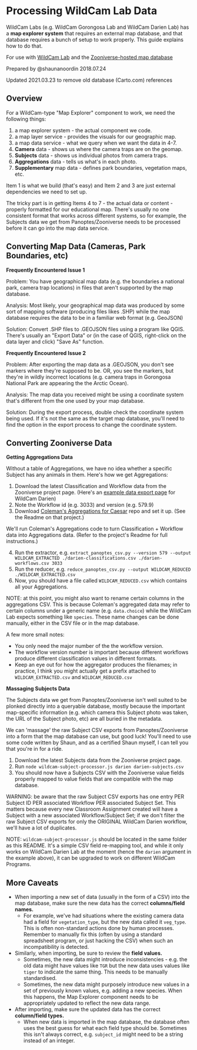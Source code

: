 # Processing WildCam Lab Data

WildCam Labs (e.g. WildCam Gorongosa Lab and WildCam Darien Lab) has a
**map explorer system** that requires an external map database, and that
database requires a bunch of setup to work properly. This guide explains how
to do that.

For use with [WildCam Lab](https://github.com/zooniverse/classroom) and the
[Zooniverse-hosted map database](https://github.com/zooniverse/classroom-maps-api/)

Prepared by @shaunanoordin 2018.07.24

Updated 2021.03.23 to remove old database (Carto.com) references

## Overview

For a WildCam-type "Map Explorer" component to work, we need the following
things:

1. a map explorer system - the actual component we code.
2. a map layer service - provides the visuals for our geographic map.
3. a map data service - what we query when we want the data in 4-7. 
4. **Camera** data - shows us where the camera traps are on the geomap.
5. **Subjects** data - shows us individual photos from camera traps.
6. **Aggregations** data - tells us what's in each photo.
7. **Supplementary** map data - defines park boundaries, vegetation maps, etc.

Item 1 is what we build (that's easy) and Item 2 and 3 are just external
dependencies we need to set up.

The tricky part is in getting Items 4 to 7 - the actual data or content -
properly formatted for our educational map. There's usually no one consistent
format that works across different systems, so for example, the Subjects data we
get from Panoptes/Zooniverse needs to be processed before it can go into the map
data service.

## Converting Map Data (Cameras, Park Boundaries, etc)

**Frequently Encountered Issue 1**

Problem: You have geographical map data (e.g. the boundaries a national
park, camera trap locations) in files that aren't supported by the map database.

Analysis: Most likely, your geographical map data was produced by some sort
of mapping software (producing files likes .SHP) while the map database requires
the data to be in a familiar web format (e.g. GeoJSON)

Solution: Convert .SHP files to .GEOJSON files using a program like QGIS.
There's usually an "Export Data" or (in the case of QGIS, right-click on the
data layer and click) "Save As" function.

**Frequently Encountered Issue 2**

Problem: After exporting the map data as a .GEOJSON, you don't see markers where
they're supposed to be. OR, you see the markers, but they're in wildly incorrect
locations (e.g. camera traps in Gorongosa National Park are appearing the the
Arctic Ocean).

Analysis: The map data you received might be using a coordinate system that's
different from the one used by your map database.

Solution: During the export process, double check the coordinate system being
used. If it's not the same as the target map database, you'll need to find the
option in the export process to change the coordinate system.

## Converting Zooniverse Data

**Getting Aggregations Data**

Without a table of Aggregations, we have no idea whether a specific Subject has
any animals in them. Here's how we get Aggregations:

1. Download the latest Classification and Workflow data from the Zooniverse
   project page. (Here's an [example data export page](https://www.zooniverse.org/lab/3525/data-exports)
  for WildCam Darien)
2. Note the Workflow id (e.g. 3033) and version (e.g. 579.9)
3. Download [Coleman's Aggregations for Caesar](https://github.com/zooniverse/aggregation-for-caesar/)
   repo and set it up. (See the Readme on that project.)

We'll run Coleman's Aggregations code to turn Classification + Workflow data
into Aggregations data. (Refer to the project's Readme for full instructions.)

4. Run the extractor, e.g. `extract_panoptes_csv.py --version 579 --output WILDCAM_EXTRACTED ./darien-classifications.csv ./darien-workflows.csv 3033`
5. Run the reducer, e.g. `reduce_panoptes_csv.py --output WILDCAM_REDUCED ./WILDCAM_EXTRACTED.csv`
6. Now, you should have a file called `WILDCAM_REDUCED.csv` which contains all
   your Aggregations.

NOTE: at this point, you might also want to rename certain columns in the
aggregations CSV. This is because Coleman's aggregated data may refer to
certain columns under a generic name (e.g. `data.choice`) while the WildCam Lab
expects something like `species`. These name changes can be done manually,
either in the CSV file or in the map database.

A few more small notes:
- You only need the major number of the the workflow version.
- The workflow version number is important because different workflows produce
  different classification values in different formats.
- Keep an eye out for how the aggregator produces the filenames; in practice, I
  think you might actually get a prefix attached to `WILDCAM_EXTRACTED.csv` and
  `WILDCAM_REDUCED.csv`

**Massaging Subjects Data**

The Subjects data we get from Panoptes/Zooniverse isn't well suited to be
plonked directly into a queryable database, mostly because the important
map-specific information (e.g. which camera this Subject photo was taken, the
URL of the Subject photo, etc) are all buried in the metadata.

We can 'massage' the raw Subject CSV exports from Panoptes/Zooniverse into a
form that the map database can use, but good luck! You'll need to use some code
written by Shaun, and as a certified Shaun myself, I can tell you that you're
in for a ride.

1. Download the latest Subjects data from the Zooniverse project page.
2. Run `node wildcam-subject-processor.js darien darien-subjects.csv`
3. You should now have a Subjects CSV with the Zooniverse value fields properly
   mapped to value fields that are compatible with the map database.

WARNING: be aware that the raw Subject CSV exports has one entry PER Subject ID
PER associated Workflow PER associated Subject Set. This matters because every
new Classroom Assignment created will have a Subject with a new associated
Workflow/Subject Set; if we don't filter the raw Subject CSV exports for only
the ORIGINAL WildCam Darien workflow, we'll have a lot of duplicates.

NOTE: `wildcam-subject-processor.js` should be located in the same folder as
this README. It's a simple CSV field re-mapping tool, and while it only works on
WildCam Darien Lab at the moment (hence the `darien` argument in the example
above), it can be upgraded to work on different WildCam Programs.

## More Caveats

- When importing a new set of data (usually in the form of a CSV) into the map
  database, make sure the new data has the correct **columns/field names.**
  - For example, we've had situations where the existing camera data had a field
    for `vegetation_type`, but the new data called it `veg_type`. This is often
    non-standard actions done by human processes. Remember to manually fix this
    (often by using a standard spreadsheet program, or just hacking the CSV)
    when such an incompatibility is detected.
- Similarly, when importing, be sure to review the **field values.**
  - Sometimes, the new data might introduce inconsistencies - e.g. the old data
    might have values like `TGR` but the new data uses values like `tiger` to
    indicate the same thing. This needs to be manually standardised.
  - Sometimes, the new data might purposely introduce new values in a set of
    previously known values, e.g. adding a new species. When this happens, the
    Map Explorer component needs to be appropriately updated to reflect the new
    data range.
- After importing, make sure the updated data has the correct **column/field types.**
  - When new data is imported in the map database, the database often uses the
    best guess for what each field type should be. Sometimes this isn't always
    correct, e.g. `subject_id` might need to be a string instead of an integer.
